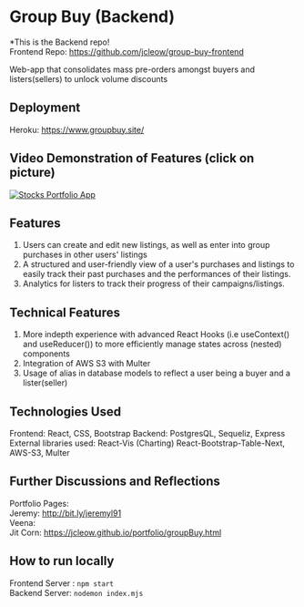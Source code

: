 # Group Buy (Backend)
*This is the Backend repo!   
Frontend Repo: https://github.com/jcleow/group-buy-frontend

Web-app that consolidates mass pre-orders amongst buyers and listers(sellers) to unlock volume discounts

## Deployment ##
Heroku: https://www.groupbuy.site/

## Video Demonstration of Features (click on picture) ##
[![Stocks Portfolio App](https://imgur.com/h23szWM.png)](https://youtu.be/HNKZnJUuFjI)

## Features ##
1. Users can create and edit new listings, as well as enter into group purchases in other users' listings
2. A structured and user-friendly view of a user's purchases and listings to easily track their past purchases and the performances of their listings.
3. Analytics for listers to track their progress of their campaigns/listings.

## Technical Features ##
1. More indepth experience with advanced React Hooks (i.e useContext() and useReducer()) to more efficiently manage states across (nested) components
2. Integration of AWS S3 with Multer
3. Usage of alias in database models to reflect a user being a buyer and a lister(seller)

## Technologies Used ##
Frontend: React, CSS, Bootstrap
Backend: PostgresQL, Sequeliz, Express  
External libraries used: React-Vis (Charting) React-Bootstrap-Table-Next, AWS-S3, Multer 

## Further Discussions and Reflections ##
Portfolio Pages:  
Jeremy: http://bit.ly/jeremyl91  
Veena:  
Jit Corn: https://jcleow.github.io/portfolio/groupBuy.html  

## How to run locally ##
Frontend Server : `npm start`  
Backend Server: `nodemon index.mjs`
